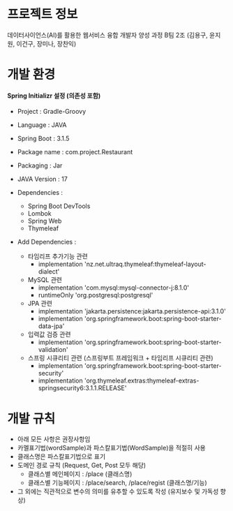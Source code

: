 # 프로젝트 정보

데이터사이언스(AI)를 활용한 웹서비스 융합 개발자 양성 과정 
B팀 2조 (김용구, 윤지원, 이건구, 장미나, 장찬익)

# 개발 환경

#### Spring Initializr 설정 (의존성 포함)

- Project : Gradle-Groovy
- Language : JAVA
- Spring Boot : 3.1.5
- Package name : com.project.Restaurant
- Packaging : Jar
- JAVA Version : 17

- Dependencies :
  - Spring Boot DevTools
  - Lombok
  - Spring Web
  - Thymeleaf

- Add Dependencies :

  - 타임리프 추가기능 관련
    - implementation 'nz.net.ultraq.thymeleaf:thymeleaf-layout-dialect'
  - MySQL 관련	
    - implementation 'com.mysql:mysql-connector-j:8.1.0'
    - runtimeOnly 'org.postgresql:postgresql'
  - JPA 관련	
    - implementation 'jakarta.persistence:jakarta.persistence-api:3.1.0'
    - implementation 'org.springframework.boot:spring-boot-starter-data-jpa'
  - 입력값 검증 관련
    - implementation 'org.springframework.boot:spring-boot-starter-validation'
  - 스프링 시큐리티 관련 (스프링부트 프레임워크 + 타임리프 시큐리티 관련)
    - implementation 'org.springframework.boot:spring-boot-starter-security'
    - implementation 'org.thymeleaf.extras:thymeleaf-extras-springsecurity6:3.1.1.RELEASE'
   
# 개발 규칙

- 아래 모든 사항은 권장사항임
- 카멜표기법(wordSample)과 파스칼표기법(WordSample)을 적절히 사용
- 클래스명은 파스칼표기법으로 표기
- 도메인 경로 규칙 (Request, Get, Post 모두 해당)
  - 클래스별 메인페이지 : /place (클래스명)
  - 클래스별 기능페이지 : /place/search, /place/regist (클래스명/기능)
- 그 외에는 직관적으로 변수의 의미를 유추할 수 있도록 작성 (유지보수 및 가독성 향상)
